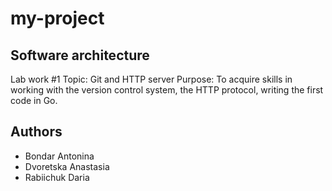 # my-project

## Software architecture 
Lab work #1
Topic: Git and HTTP server
Purpose: To acquire skills in working with the version control system, the HTTP protocol,
writing the first code in Go.

## Authors
- Bondar Antonina 
- Dvoretska Anastasia
- Rabiichuk Daria


